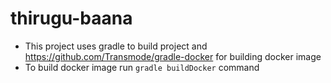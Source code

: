 # thirugu-baana

* This project uses gradle to build project and https://github.com/Transmode/gradle-docker for building docker image
* To build docker image run `gradle buildDocker` command

